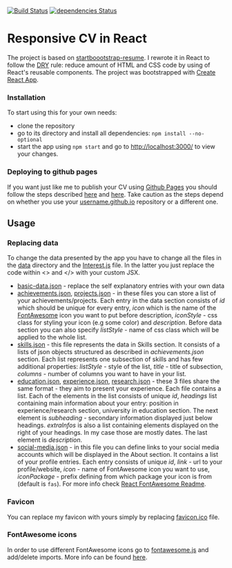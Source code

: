 [![Build Status](https://travis-ci.org/sjwilczynski/sjwilczynski.github.io.svg?branch=source)](https://travis-ci.org/sjwilczynski/sjwilczynski.github.io) 
[![dependencies Status](https://david-dm.org/sjwilczynski/sjwilczynski.github.io/status.svg)](https://david-dm.org/sjwilczynski/sjwilczynski.github.io)

# Responsive CV in React

The project is based on [startboootstrap-resume](https://github.com/BlackrockDigital/startbootstrap-resume).
I rewrote it in React to follow the [DRY](https://en.wikipedia.org/wiki/Don%27t_repeat_yourself) rule: reduce amount of HTML and CSS code by using of React's reusable components. The project was bootstrapped with [Create React App](https://github.com/facebook/create-react-app).

### Installation

To start using this for your own needs:

* clone the repository
* go to its directory and install all dependencies: `npm install --no-optional`
* start the app using `npm start` and go to [http://localhost:3000/](http://localhost:3000/) to view your changes.

### Deploying to github pages

If you want just like me to publish your CV using [Github Pages](https://pages.github.com/) you should follow the steps 
described [here](https://facebook.github.io/create-react-app/docs/deployment) and [here](https://dev.to/javascripterika/deploy-a-react-app-as-a-github-user-page-with-yarn-3fka).
Take caution as the steps depend on whether you use your [username.github.io]() repository or a different one.

## Usage

### Replacing data

To change the data presented by the app you have to change all the files in the [data](src/data) directory and the 
[Interest.js](src/components/sections/interests/Interests.js) file. In the latter you just replace the code within <> and </> 
with your custom JSX.

* [basic-data.json](src/data/basic-data.json) - replace the self explanatory entries with your own data
* [achievements.json](src/data/achievements.json), [projects.json](src/data/projects.json) - in these files you can store 
a list of your achievements/projects. Each entry in the data section consists of _id_ which should be unique for every 
entry, _icon_ which is the name of the [FontAwesome](https://fontawesome.com/icons?d=gallery) icon you want to put before 
description, _iconStyle_ - css class for styling your icon (e.g some color) and _description_. Before data section you can 
also specify _listStyle_ - name of css class which will be applied to the whole list.
* [skills.json](src/data/skills.json) - this file represents the data in Skills section. It consists of a lists of json 
objects structured as described in _achievements.json_ section. Each list represents one subsection of skills and has few additional properties: _listStyle_ - style of the list, _title_ - title of subsection, _columns_ - number of columns you want to have in your list.
* [education.json](src/data/education.json), [experience.json](src/data/experience.json), [research.json](src/data/reasearch.json) - these 3 files share the same format - they aim to present your experience.
Each file contains a list. Each of the elements in the list consists of unique _id_, _headings_ list containing main information about your entry: position in experience/research section,
university in education section. The next element is _subheading_ - secondary information displayed just below headings. 
_extraInfos_ is also a list containing elements displayed on the right of your headings. In my case those are mostly dates. The last element is _description_.
* [social-media.json](src/data/social-media.json) -  in this file you can define links to your social media accounts which will be displayed in the About section. It contains a list of your profile entries. Each entry consists of unique _id_, _link_ - url to your profile/website, _icon_ - name of FontAwesome icon you want to use, _iconPackage_ - prefix defining from which package your icon is from (default is `fas`). For more info check [React FontAwesome Readme](https://github.com/FortAwesome/react-fontawesome#build-a-library-to-reference-icons-throughout-your-app-more-conveniently). 

### Favicon

You can replace my favicon with yours simply by replacing [favicon.ico](public/img/favicon.ico) file.

### FontAwesome icons

In order to use different FontAwesome icons go to [fontawesome.js](src/fontawesome/fontawesome.js) and add/delete imports. 
More info can be found [here](https://github.com/FortAwesome/react-fontawesome).
